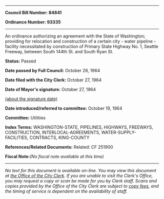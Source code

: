 

********

**Council Bill Number: 84841**
   
**Ordinance Number: 93335**
********

 An ordinance authorizing an agreement with the State of Washington; providing for relocation and construction of a certain city - water pipeline - facility necessitated by construction of Primary State Highway No. 1, Seattle Freeway, between South 144th St. and South Ryan St.

**Status:** Passed
   
**Date passed by Full Council:** October 26, 1964
   
**Date filed with the City Clerk:** October 27, 1964
   
**Date of Mayor's signature:** October 27, 1964
   
[(about the signature date)](/~public/approvaldate.htm)
   
   
   
**Date introduced/referred to committee:** October 19, 1964
   
**Committee:** Utilities
   
   
**Index Terms:** WASHINGTON-STATE, PIPELINES, HIGHWAYS, FREEWAYS, CONSTRUCTION, INTERLOCAL-AGREEMENTS, WATER-SUPPLY-FACILITIES, CONTRACTS, KING-COUNTY

**References/Related Documents:** Related: CF 251900

**Fiscal Note:**_(No fiscal note available at this time)_
********

_No text for this document is available on-line. You may view this document at [the Office of the City Clerk](http://www.seattle.gov/leg/clerk/contactUs.htm). If you are unable to visit the Clerk's Office, you may request a copy or scan be made for you by Clerk staff. Scans and copies provided by the Office of the City Clerk are subject to [copy fees](http://clerk.seattle.gov/~public/clerkfees.htm), and the timing of service is dependent on the availability of staff._


